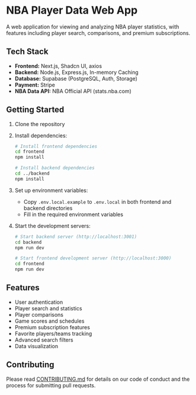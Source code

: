 # NBA Player Data Web App

A web application for viewing and analyzing NBA player statistics, with features including player search, comparisons, and premium subscriptions.

## Tech Stack

- **Frontend:** Next.js, Shadcn UI, axios
- **Backend:** Node.js, Express.js, In-memory Caching
- **Database:** Supabase (PostgreSQL, Auth, Storage)
- **Payment:** Stripe
- **NBA Data API:** NBA Official API (stats.nba.com)

## Getting Started

1. Clone the repository
2. Install dependencies:
   ```bash
   # Install frontend dependencies
   cd frontend
   npm install

   # Install backend dependencies
   cd ../backend
   npm install
   ```

3. Set up environment variables:
   - Copy `.env.local.example` to `.env.local` in both frontend and backend directories
   - Fill in the required environment variables

4. Start the development servers:
   ```bash
   # Start backend server (http://localhost:3001)
   cd backend
   npm run dev

   # Start frontend development server (http://localhost:3000)
   cd frontend
   npm run dev
   ```

## Features

- User authentication
- Player search and statistics
- Player comparisons
- Game scores and schedules
- Premium subscription features
- Favorite players/teams tracking
- Advanced search filters
- Data visualization

## Contributing

Please read [CONTRIBUTING.md](CONTRIBUTING.md) for details on our code of conduct and the process for submitting pull requests.